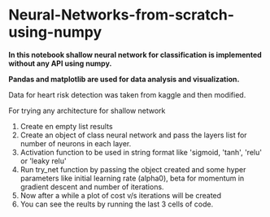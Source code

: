 # Neural-Networks-from-scratch-using-numpy

**In this notebook shallow neural network for classification is implemented without any API using numpy.**

**Pandas and matplotlib are used for data analysis and visualization.**

Data for heart risk detection was taken from kaggle and then modified.

For trying any architecture for shallow network
1. Create en empty list results
1. Create an object of class neural network and pass the layers list for number of neurons in each layer.
2. Activation function to be used in string format like 'sigmoid, 'tanh', 'relu' or 'leaky relu'
3. Run try_net function by passing the object created and some hyper parameters like initial learning rate (alpha0), beta for momentum in gradient descent and number of iterations.
4. Now after a while a plot of cost v/s iterations will be created
5. You can see the reults by running the last 3 cells of code.
